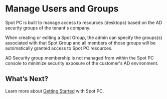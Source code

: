 <meta name="robots" content="noindex">

# Manage Users and Groups

Spot PC is built to manage access to resources (desktops) based on the AD security groups of the tenant's company.

When creating or editing a Spot Group, the admin can specify the groups(s) associated with that Spot Group and all members of those groups will be automatically granted access to Spot PC resources.

AD Security group membership is not managed from within the Spot PC console to minimize security exposure of the customer's AD environment.

## What’s Next?

Learn more about [Getting Started](spot-pc/getting-started/) with Spot PC.
